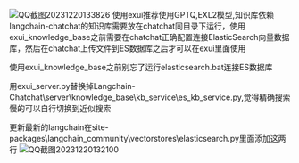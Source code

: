 ![QQ截图20231220133826](https://github.com/xldistance/exui_knowledge_base/assets/29418474/831547ea-2599-4e5c-a056-67cd8fb6eb37)
使用exui推荐使用GPTQ,EXL2模型,知识库依赖langchain-chatchat的知识库需要放在chatchat同目录下运行，使用exui_knowledge_base之前需要在chatchat正确配置连接ElasticSearch向量数据库，然后在chatchat上传文件到ES数据库之后才可以在exui里面使用

使用exui_knowledge_base之前别忘了运行elasticsearch.bat连接ES数据库

用exui_server.py替换掉Langchain-Chatchat\server\knowledge_base\kb_service\es_kb_service.py,觉得精确搜索慢的可以自行切换到近似搜索

更新最新的langchain在site-packages\langchain_community\vectorstores\elasticsearch.py里面添加这两行
![QQ截图20231220132100](https://github.com/xldistance/exui_knowledge_base/assets/29418474/6d784893-2b83-4b37-ae02-8b22b157884c)
